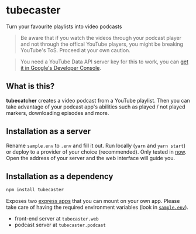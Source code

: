 # tubecaster

Turn your favourite playlists into video podcasts

> Be aware that if you watch the videos through your podcast player and not through the offical YouTube players, you might be breaking YouTube's ToS. Proceed at your own caution.

> You need a YouTube Data API server key for this to work, you can [get it in Google's Developer Console](https://console.developers.google.com/apis/library/youtube.googleapis.com/).

## What is this?

**tubecatcher** creates a video podcast from a YouTube playlist. Then you can take advantage of your podcast app's abilities such as played / not played markers, downloading episodes and more.

## Installation as a server

Rename `sample.env` to `.env` and fill it out. Run locally (`yarn` and `yarn start`) or deploy to a provider of your choice (recommended). Only tested in [now](https://now.sh).
Open the address of your server and the web interface will guide you.

## Installation as a dependency

```sh
npm install tubecaster
```

Exposes two [express apps](https://expressjs.com) that you can mount on your own app. Please take care of having the required environment variables (look in [`sample.env`](./sample.env)).

- front-end server at `tubecaster.web`
- podcast server at `tubecaster.podcast`
